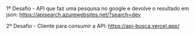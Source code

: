 1º Desafio - API que faz uma pesquisa no google e devolve o resultado em json: 
https://apisearch.azurewebsites.net/?search=dev

2º Desafio - Cliente para consumir a API:
https://api-busca.vercel.app/
